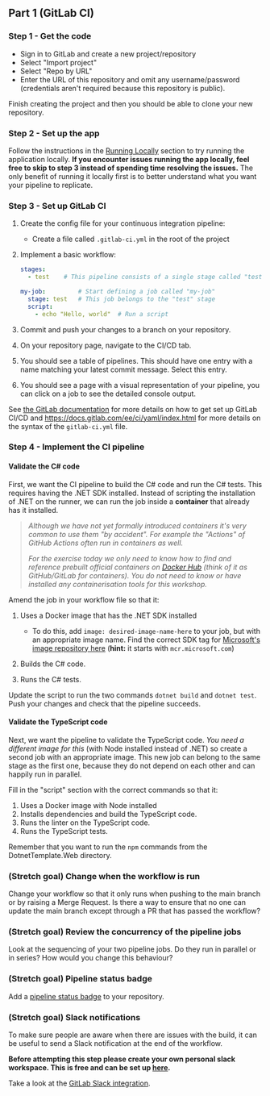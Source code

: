 ## Part 1 (GitLab CI)

### Step 1 - Get the code

- Sign in to GitLab and create a new project/repository
- Select "Import project"
- Select "Repo by URL"
- Enter the URL of this repository and omit any username/password (credentials aren't required because this repository is public).

Finish creating the project and then you should be able to clone your new repository.

### Step 2 - Set up the app

Follow the instructions in the [Running Locally](./run_locally.md) section to try running the application locally. **If you encounter issues running the app locally, feel free to skip to step 3 instead of spending time resolving the issues.** The only benefit of running it locally first is to better understand what you want your pipeline to replicate.

### Step 3 - Set up GitLab CI

1. Create the config file for your continuous integration pipeline:
    * Create a file called `.gitlab-ci.yml` in the root of the project
2. Implement a basic workflow:

    ```yml
    stages:
      - test    # This pipeline consists of a single stage called "test"

    my-job:         # Start defining a job called "my-job"
      stage: test   # This job belongs to the "test" stage
      script:
        - echo "Hello, world"  # Run a script
    ```

3. Commit and push your changes to a branch on your repository.
4. On your repository page, navigate to the CI/CD tab.
5. You should see a table of pipelines. This should have one entry with a name matching your latest commit message. Select this entry.
6. You should see a page with a visual representation of your pipeline, you can click on a job to see the detailed console output.

See [the GitLab documentation](https://docs.gitlab.com/ee/ci/quick_start/) for more details on how to get set up GitLab CI/CD and <https://docs.gitlab.com/ee/ci/yaml/index.html> for more details on the syntax of the `gitlab-ci.yml` file.

### Step 4 - Implement the CI pipeline

#### Validate the C# code

First, we want the CI pipeline to build the C# code and run the C# tests. This requires having the .NET SDK installed. Instead of scripting the installation of .NET on the runner, we can run the job inside a **container** that already has it installed. 

> *Although we have not yet formally introduced containers  it's very common to use them "by accident". For example the "Actions" of GitHub Actions often run in containers as well.*
>
> *For the exercise today we only need to know how to find and reference prebuilt official containers on [Docker Hub](https://hub.docker.com/) (think of it as GitHub/GitLab for containers). You do not need to know or have installed any containerisation tools for this workshop.*

Amend the job in your workflow file so that it:

1. Uses a Docker image that has the .NET SDK installed
    * To do this, add `image: desired-image-name-here` to your job, but with an appropriate image name. Find the correct SDK tag for [Microsoft's image repository here](https://hub.docker.com/_/microsoft-dotnet-sdk) (**hint:** it starts with `mcr.microsoft.com`)

2. Builds the C# code.
3. Runs the C# tests.

Update the script to run the two commands `dotnet build` and `dotnet test`. Push your changes and check that the pipeline succeeds.

#### Validate the TypeScript code

Next, we want the pipeline to validate the TypeScript code. *You need a different image for this* (with Node installed instead of .NET) so create a second job with an appropriate image. This new job can belong to the same stage as the first one, because they do not depend on each other and can happily run in parallel.

Fill in the "script" section with the correct commands so that it:

1. Uses a Docker image with Node installed
2. Installs dependencies and build the TypeScript code.
3. Runs the linter on the TypeScript code.
4. Runs the TypeScript tests.

Remember that you want to run the `npm` commands from the DotnetTemplate.Web directory.

### (Stretch goal) Change when the workflow is run

Change your workflow so that it only runs when pushing to the main branch or by raising a Merge Request. Is there a way to ensure that no one can update the main branch except through a PR that has passed the workflow?

### (Stretch goal) Review the concurrency of the pipeline jobs

Look at the sequencing of your two pipeline jobs. Do they run in parallel or in series? How would you change this behaviour?

### (Stretch goal) Pipeline status badge

Add a [pipeline status badge](https://docs.gitlab.com/ee/user/project/badges.html) to your repository.

### (Stretch goal) Slack notifications

To make sure people are aware when there are issues with the build, it can be useful to send a Slack notification at the end of the workflow.

**Before attempting this step please create your own personal slack workspace. This is free and can be set up [here](https://slack.com/create).**

Take a look at the [GitLab Slack integration](https://docs.gitlab.com/ee/user/project/integrations/slack.html).
